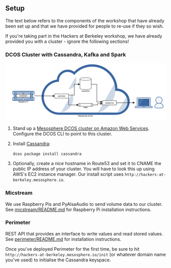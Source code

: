 ## Setup

The text below refers to the components of the workshop that have already been set up and that we have provided for people to re-use if they so wish.

If you're taking part in the Hackers at Berkeley workshop, we have already provided you with a cluster - ignore the following sections!

### DCOS Cluster with Cassandra, Kafka and Spark


![DCOS services](/img/dcos-architecture.png?raw=true)

1. Stand up a [Mesosphere DCOS cluster on Amazon Web Services](https://mesosphere.com/product/). Configure the DCOS CLI to point to this cluster.

2. Install [Cassandra](https://docs.mesosphere.com/services/cassandra/):

    `dcos package install cassandra`

3. Optionally, create a nice hostname in Route53 and set it to CNAME the public IP address of your cluster. You will have to look this up using AWS's EC2 instance manager. Our install script uses `http://hackers-at-berkeley.mesosphere.io`.


### Micstream

We use Raspberry Pis and PyAlsaAudio to send volume data to our cluster. See [micstream/README.md](micstream/README.md) for Raspberry Pi installation instructions.

### Perimeter

REST API that provides an interface to write values and read stored values. See [perimeter/README.md](perimeter/README.md) for installation instructions.

Once you've deployed Perimeter for the first time, be sure to hit `http://hackers-at-berkeley.mesosphere.io/init` (or whatever domain name you've used) to initialise the Cassandra keyspace.